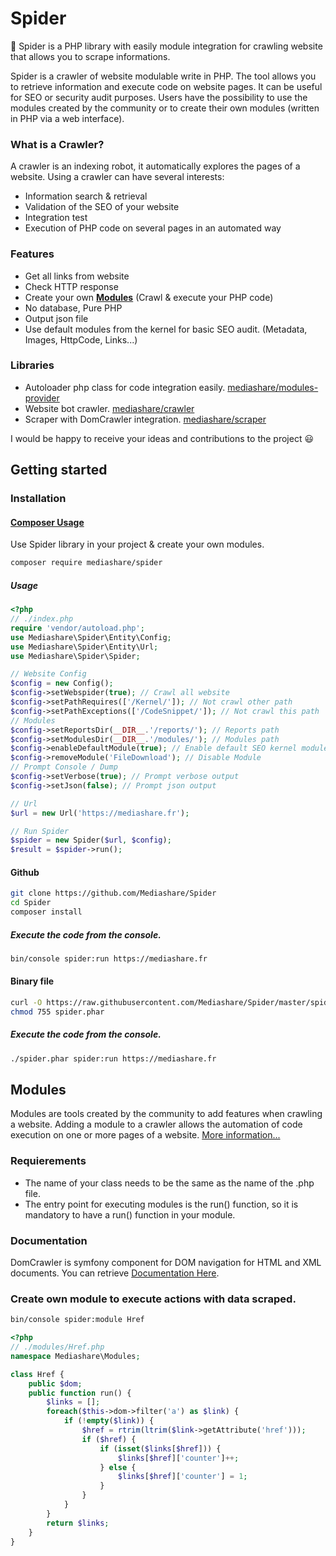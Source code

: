 # Spider
:dizzy: Spider is a PHP library with easily module integration for crawling website that allows you to scrape informations.

Spider is a crawler of website modulable write in PHP.
The tool allows you to retrieve information and execute code on website pages. It can be useful for SEO or security audit purposes.
Users have the possibility to use the modules created by the community or to create their own modules (written in PHP via a web interface).

### What is a Crawler?
A crawler is an indexing robot, it automatically explores the pages of a website.
Using a crawler can have several interests:
- Information search & retrieval
- Validation of the SEO of your website
- Integration test
- Execution of PHP code on several pages in an automated way

### Features
  - Get all links from website
  - Check HTTP response
  - Create your own [**Modules**](#modules) (Crawl & execute your PHP code)
  - No database, Pure PHP
  - Output json file
  - Use default modules from the kernel for basic SEO audit. (Metadata, Images, HttpCode, Links...)

### Libraries
  - Autoloader php class for code integration easily. [mediashare/modules-provider](https://packagist.org/packages/mediashare/modules-provider)
  - Website bot crawler. [mediashare/crawler](https://packagist.org/packages/mediashare/crawler)
  - Scraper with DomCrawler integration. [mediashare/scraper](https://packagist.org/packages/mediashare/scraper)

I would be happy to receive your ideas and contributions to the project :smiley:

## Getting started
### Installation
#### [Composer Usage](https://packagist.org/packages/Mediashare\Spider/spider)
Use Spider library in your project & create your own modules.
```bash
composer require mediashare/spider
```
##### Usage
```php
<?php
// ./index.php
require 'vendor/autoload.php';
use Mediashare\Spider\Entity\Config;
use Mediashare\Spider\Entity\Url;
use Mediashare\Spider\Spider;

// Website Config
$config = new Config();
$config->setWebspider(true); // Crawl all website
$config->setPathRequires(['/Kernel/']); // Not crawl other path
$config->setPathExceptions(['/CodeSnippet/']); // Not crawl this path
// Modules
$config->setReportsDir(__DIR__.'/reports/'); // Reports path
$config->setModulesDir(__DIR__.'/modules/'); // Modules path
$config->enableDefaultModule(true); // Enable default SEO kernel modules
$config->removeModule('FileDownload'); // Disable Module
// Prompt Console / Dump
$config->setVerbose(true); // Prompt verbose output
$config->setJson(false); // Prompt json output

// Url
$url = new Url('https://mediashare.fr');

// Run Spider
$spider = new Spider($url, $config);
$result = $spider->run();
```
#### Github
```bash
git clone https://github.com/Mediashare/Spider
cd Spider
composer install
```
##### Execute the code from the console.
```bash
bin/console spider:run https://mediashare.fr
```
#### Binary file
```bash
curl -O https://raw.githubusercontent.com/Mediashare/Spider/master/spider.phar
chmod 755 spider.phar
```
##### Execute the code from the console.
```bash
./spider.phar spider:run https://mediashare.fr
```

## Modules
Modules are tools created by the community to add features when crawling a website.
Adding a module to a crawler allows the automation of code execution on one or more pages of a website.
[More information...](https://packagist.org/packages/mediashare/modules-provider)
### Requierements
- The name of your class needs to be the same as the name of the .php file.
- The entry point for executing modules is the run() function, so it is mandatory to have a run() function in your module.
### Documentation
DomCrawler is symfony component for DOM navigation for HTML and XML documents. You can retrieve [Documentation Here](https://symfony.com/doc/current/components/dom_crawler.html#usage).
### Create own module to execute actions with data scraped. 
```bash
bin/console spider:module Href
```
```php
<?php
// ./modules/Href.php
namespace Mediashare\Modules;

class Href {
    public $dom;
    public function run() { 
        $links = [];
        foreach($this->dom->filter('a') as $link) {
            if (!empty($link)) {
                $href = rtrim(ltrim($link->getAttribute('href')));
                if ($href) {
                    if (isset($links[$href])) {
                        $links[$href]['counter']++;
                    } else {
                        $links[$href]['counter'] = 1;
                    }
                }
            }
        }
        return $links;
    }
}
```